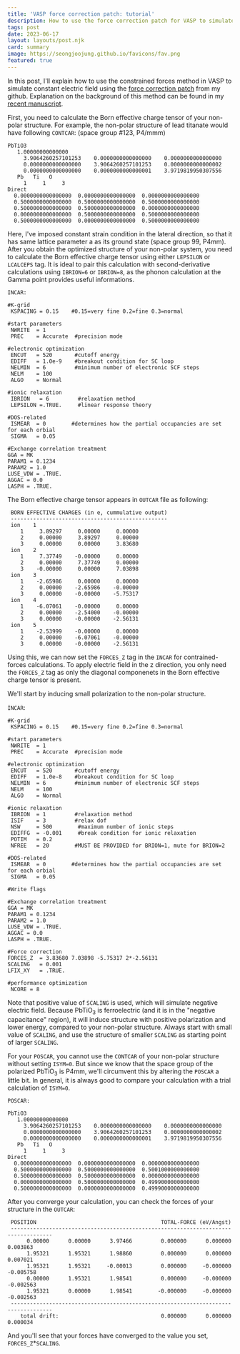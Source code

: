 ```yaml
---
title: 'VASP force correction patch: tutorial'
description: How to use the force correction patch for VASP to simulate materials under constant electric field
tags: post
date: 2023-06-17
layout: layouts/post.njk
card: summary
image: https://seongjoojung.github.io/favicons/fav.png
featured: true
---
```


In this post, I'll explain how to use the constrained forces method in VASP to simulate constant electric field using the [force correction patch](https://github.com/seongjoojung/VASP-force-correction-patch) from my github. Explanation on the background of this method can be found in my [recent manuscript](https://chemrxiv.org/engage/chemrxiv/article-details/63fd7308897b18336f3a59aa).

First, you need to calculate the Born effective charge tensor of your non-polar structure. For example, the non-polar structure of lead titanate would have following `CONTCAR`: (space group #123, P4/mmm)

<pre>
<code>PbTiO3
   1.00000000000000
     3.9064260257101253    0.0000000000000000    0.0000000000000000
     0.0000000000000000    3.9064260257101253    0.0000000000000002
     0.0000000000000000    0.0000000000000001    3.9719819950307556
   Pb   Ti   O
     1     1     3
Direct
  0.0000000000000000  0.0000000000000000  0.0000000000000000
  0.5000000000000000  0.5000000000000000  0.5000000000000000
  0.5000000000000000  0.5000000000000000  0.0000000000000000
  0.0000000000000000  0.5000000000000000  0.5000000000000000
  0.5000000000000000  0.0000000000000000  0.5000000000000000
</code></pre>

Here, I've imposed constant strain condition in the lateral direction, so that it has same lattice parameter a as its ground state (space group 99, P4mm). After you obtain the optimized structure of your non-polar system, you need to calculate the Born effective charge tensor using either `LEPSILON` or `LCALCEPS` tag. It is ideal to pair this calculation with second-derivative calculations using `IBRION=6` or `IBRION=8`, as the phonon calculation at the Gamma point provides useful informations.

`INCAR:`
<pre>
<code>#K-grid
 KSPACING = 0.15    #0.15=very fine 0.2=fine 0.3=normal

#start parameters
 NWRITE  = 1
 PREC    = Accurate  #precision mode

#electronic optimization
 ENCUT   = 520       #cutoff energy
 EDIFF   = 1.0e-9    #breakout condition for SC loop
 NELMIN  = 6         #minimum number of electronic SCF steps
 NELM    = 100
 ALGO    = Normal

#ionic relaxation
 IBRION   = 6         #relaxation method
 LEPSILON =.TRUE.     #linear response theory

#DOS-related
 ISMEAR  = 0        #determines how the partial occupancies are set for each orbial
 SIGMA   = 0.05

#Exchange correlation treatment
GGA = MK
PARAM1 = 0.1234
PARAM2 = 1.0
LUSE_VDW = .TRUE.
AGGAC = 0.0
LASPH = .TRUE.
</code></pre>

The Born effective charge tensor appears in `OUTCAR` file as following:
<pre>
<code class="language-plaintext"> BORN EFFECTIVE CHARGES (in e, cummulative output)
 -------------------------------------------------
 ion    1
    1     3.89297     0.00000     0.00000
    2     0.00000     3.89297     0.00000
    3     0.00000     0.00000     3.83680
 ion    2
    1     7.37749    -0.00000     0.00000
    2     0.00000     7.37749     0.00000
    3    -0.00000     0.00000     7.03898
 ion    3
    1    -2.65986     0.00000     0.00000
    2     0.00000    -2.65986    -0.00000
    3     0.00000    -0.00000    -5.75317
 ion    4
    1    -6.07061    -0.00000     0.00000
    2     0.00000    -2.54000    -0.00000
    3     0.00000    -0.00000    -2.56131
 ion    5
    1    -2.53999    -0.00000     0.00000
    2     0.00000    -6.07061    -0.00000
    3     0.00000    -0.00000    -2.56131
</code></pre>

Using this, we can now set the `FORCES_Z` tag in the `INCAR` for contrained-forces calculations. To apply electric field in the z direction, you only need the `FORCES_Z` tag as only the diagonal componenets in the Born effective charge tensor is present.

We'll start by inducing small polarization to the non-polar structure. 

`INCAR`:
<pre>
<code>#K-grid
 KSPACING = 0.15    #0.15=very fine 0.2=fine 0.3=normal

#start parameters
 NWRITE  = 1
 PREC    = Accurate  #precision mode

#electronic optimization
 ENCUT   = 520       #cutoff energy
 EDIFF   = 1.0e-8    #breakout condition for SC loop
 NELMIN  = 6         #minimum number of electronic SCF steps
 NELM    = 100
 ALGO    = Normal

#ionic relaxation
 IBRION  = 1         #relaxation method
 ISIF    = 3         #relax dof
 NSW     = 500        #maximum number of ionic steps
 EDIFFG  = -0.001     #break condition for ionic relaxation
 POTIM   = 0.2
 NFREE   = 20        #MUST BE PROVIDED for BRION=1, mute for BRION=2

#DOS-related
 ISMEAR  = 0        #determines how the partial occupancies are set for each orbial
 SIGMA   = 0.05

#Write flags

#Exchange correlation treatment
GGA = MK
PARAM1 = 0.1234
PARAM2 = 1.0
LUSE_VDW = .TRUE.
AGGAC = 0.0
LASPH = .TRUE.

#Force correction
FORCES_Z  = 3.83680 7.03898 -5.75317 2*-2.56131
SCALING   = 0.001
LFIX_XY   = .TRUE.

#performance optimization
 NCORE = 8
</code></pre>

Note that positive value of `SCALING` is used, which will simulate negative electric field. Because PbTiO<sub>3</sub> is ferroelectric (and it is in the "negative capacitance" region), it will induce structure with positive polarization and lower energy, compared to your non-polar structure. Always start with small value of `SCALING`, and use the structure of smaller `SCALING` as starting point of larger `SCALING`.

For your `POSCAR`, you cannot use the `CONTCAR` of your non-polar structure without setting `ISYM=0`. But since we know that the space group of the polarized PbTiO<sub>3</sub> is P4mm, we'll circumvent this by altering the `POSCAR` a little bit. In general, it is always good to compare your calculation with a trial calculation of `ISYM=0`.

`POSCAR:`
<pre>
<code class="language-plaintext">PbTiO3
   1.00000000000000
     3.9064260257101253    0.0000000000000000    0.0000000000000000
     0.0000000000000000    3.9064260257101253    0.0000000000000002
     0.0000000000000000    0.0000000000000001    3.9719819950307556
   Pb   Ti   O
     1     1     3
Direct
  0.0000000000000000  0.0000000000000000  0.0000000000000000
  0.5000000000000000  0.5000000000000000  0.5001000000000000
  0.5000000000000000  0.5000000000000000  0.0000000000000000
  0.0000000000000000  0.5000000000000000  0.4999000000000000
  0.5000000000000000  0.0000000000000000  0.4999000000000000
</code></pre>

After you converge your calculation, you can check the forces of your structure in the `OUTCAR`:

<pre>
<code class="language-plaintext"> POSITION                                       TOTAL-FORCE (eV/Angst)
 -----------------------------------------------------------------------------------
      0.00000      0.00000      3.97466         0.000000      0.000000      0.003863
      1.95321      1.95321      1.98860         0.000000      0.000000      0.007021
      1.95321      1.95321     -0.00013         0.000000     -0.000000     -0.005758
      0.00000      1.95321      1.98541         0.000000     -0.000000     -0.002563
      1.95321      0.00000      1.98541        -0.000000     -0.000000     -0.002563
 -----------------------------------------------------------------------------------
    total drift:                                0.000000      0.000000      0.000034
</code></pre>

And you'll see that your forces have converged to the value you set, `FORCES_Z`*`SCALING`.